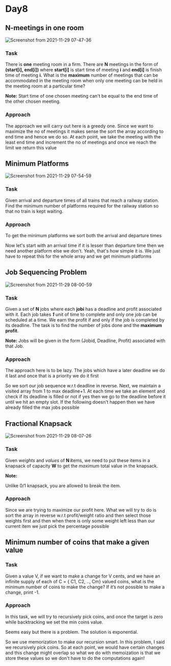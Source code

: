 # Day8
## N-meetings in one room
![Screenshot from 2021-11-29 07-47-36](https://user-images.githubusercontent.com/53506835/143801233-c90f8f02-068e-49f6-b49f-ba421e14e419.png)

### Task

There is **one** meeting room in a firm. There are **N** meetings in the form of **(start[i], end[i])** where **start[i]** is start time of meeting **i** and **end[i]** is finish time of meeting **i.**
What is the **maximum** number of meetings that can be 
accommodated in the meeting room when only one meeting can be held in 
the meeting room at a particular time?

**Note:** Start time of one chosen meeting can't be equal to the end time of the other chosen meeting.

### Approach

The approach we will carry out here is a greedy one. Since we want to maximize the no of meetings it makes sense the sort the array according to end time and hence we do so. At each point, we take the meeting with the least end time and increment the no of meetings and once we reach the limit we return this value

## Minimum Platforms
![Screenshot from 2021-11-29 07-54-59](https://user-images.githubusercontent.com/53506835/143801284-31c58ee1-7f59-4947-b621-de07633d8ef9.png)

### Task

Given arrival and departure times of all trains that reach a railway station. Find the minimum number of platforms required for the railway station so that no train is kept 
waiting.

### Approach

To get the minimum platforms we sort both the arrival and departure times

Now let's start with an arrival time if it is lesser than departure time then we need another platform else we don't. Yeah, that's how simple it is. We just have to repeat this for the whole array and we get minimum platforms

## Job Sequencing Problem  
![Screenshot from 2021-11-29 08-00-59](https://user-images.githubusercontent.com/53506835/143801311-df3a99c5-e14d-4146-b98b-8cc82ad90396.png)


### Task

Given a set of **N** jobs where each **jobi** has a deadline and profit associated with it. Each job takes ***1***
 unit of time to complete and only one job can be scheduled at a time. 
We earn the profit if and only if the job is completed by its deadline. 
The task is to find the number of jobs done and the **maximum profit**.

**Note:** Jobs will be given in the form (Jobid, Deadline, Profit) associated with that Job.

### Approach

The approach here is to be lazy. The jobs which have a later deadline we do it last and once that is a priority we do it first

So we sort our job sequence w.r.t deadline in reverse. Next, we maintain a visited array from 1 to max deadline+1. At each time we take an element and check if its deadline is filled or not if yes then we go to the deadline before it until we hit an empty slot. If the following doesn't happen then we have already filled the max jobs possible

## Fractional Knapsack 
![Screenshot from 2021-11-29 08-07-26](https://user-images.githubusercontent.com/53506835/143801362-eca925ce-ad9d-4718-bb6b-0f3ae01511b4.png)


### Task

Given *weights* and *values* of **N i**tems, we need to put these items in a knapsack of capacity **W** to get the *maximum* total value in the knapsack.

**Note:**

Unlike 0/1 knapsack, you are allowed to break the item.

### Approach

Since we are trying to maximize our profit here. What we will try to do is sort the array in reverse w.r.t profit/weight ratio and then select those weights first and then when there is only some weight left less than our current item we just pick the percentage possible

## Minimum number of coins that make a given value

### Task

Given a value V, if we want to make a change for V cents, and we have an infinite supply of each of C = { C1, C2, .., Cm} valued coins, what is the minimum number of coins to make the change? If it’s not possible to make a change, print -1.

### Approach

In this task, we will try to recursively pick coins, and once the target is zero while backtracking we set the min coins value. 

Seems easy but there is a problem. The solution is exponential.

So we use memorization to make our recursion smart. In this problem, I said we recursively pick coins. So at each point, we would have certain changes and this change might overlap so what we do with memoization is that we store these values so we don't have to do the computations again!
